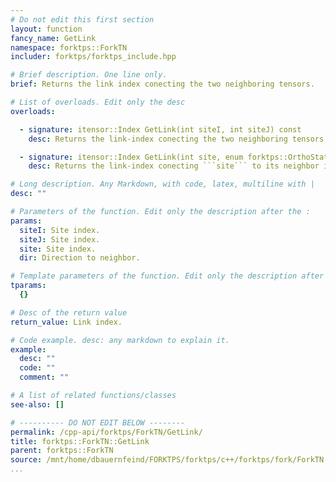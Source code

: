 ```yaml
---
# Do not edit this first section
layout: function
fancy_name: GetLink
namespace: forktps::ForkTN
includer: forktps/forktps_include.hpp

# Brief description. One line only.
brief: Returns the link index conecting the two neighboring tensors.

# List of overloads. Edit only the desc
overloads:

  - signature: itensor::Index GetLink(int siteI, int siteJ) const
    desc: Returns the link-index conecting the two neighboring tensors on sites ```siteI``` and ```siteJ```.

  - signature: itensor::Index GetLink(int site, enum forktps::OrthoState dir) const
    desc: Returns the link-index conecting ```site``` to its neighbor in direction ```dir```

# Long description. Any Markdown, with code, latex, multiline with |
desc: ""

# Parameters of the function. Edit only the description after the :
params:
  siteI: Site index.
  siteJ: Site index.
  site: Site index.
  dir: Direction to neighbor.

# Template parameters of the function. Edit only the description after the :
tparams:
  {}

# Desc of the return value
return_value: Link index.

# Code example. desc: any markdown to explain it.
example:
  desc: ""
  code: ""
  comment: ""

# A list of related functions/classes
see-also: []

# ---------- DO NOT EDIT BELOW --------
permalink: /cpp-api/forktps/ForkTN/GetLink/
title: forktps::ForkTN::GetLink
parent: forktps::ForkTN
source: /mnt/home/dbauernfeind/FORKTPS/forktps/c++/forktps/fork/ForkTN.hpp
...
```


